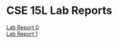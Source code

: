 # CSE 15L Lab Reports
[Lab Report 0](cse15l-lab-reports/Lab%200/lab-report-0.md)\
[Lab Report 1](cse15l-lab-reports/Lab%201/lab-report-1.md)
